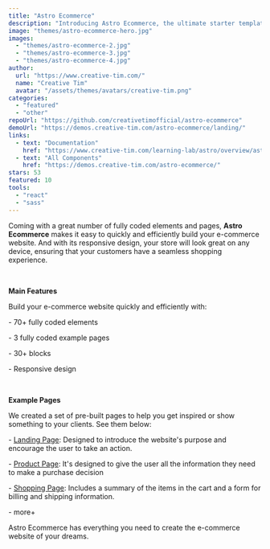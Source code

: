 ```yaml
---
title: "Astro Ecommerce"
description: "Introducing Astro Ecommerce, the ultimate starter template for your e-commerce web project. Built on Astro's next-gen island architecture, Astro Ecommerce offers a sleek and modern design with a wide range of components and features to help you create a stunning online store.Introducing Astro Ecommerce, the ultimate starter template for your e-commerce web project. Built on Astro's next-gen island architecture, Astro Ecommerce offers a sleek and modern design with a wide range of components and features to help you create a stunning online store."
image: "themes/astro-ecommerce-hero.jpg"
images:
  - "themes/astro-ecommerce-2.jpg"
  - "themes/astro-ecommerce-3.jpg"
  - "themes/astro-ecommerce-4.jpg"
author:
  url: "https://www.creative-tim.com/"
  name: "Creative Tim"
  avatar: "/assets/themes/avatars/creative-tim.png"
categories:
  - "featured"
  - "other"
repoUrl: "https://github.com/creativetimofficial/astro-ecommerce"
demoUrl: "https://demos.creative-tim.com/astro-ecommerce/landing/"
links:
  - text: "Documentation"
    href: "https://www.creative-tim.com/learning-lab/astro/overview/astro-ecommerce"
  - text: "All Components"
    href: "https://demos.creative-tim.com/astro-ecommerce/"
stars: 53
featured: 10
tools:
  - "react"
  - "sass"
---
```


<p>Coming with a great number of fully coded elements and pages, <strong>Astro Ecommerce</strong> makes it easy to quickly and efficiently build your e-commerce website. And with its responsive design, your store will look great on any device, ensuring that your customers have a seamless shopping experience.</p><p><br></p><p><strong>Main Features</strong></p><p>Build your e-commerce website quickly and efficiently with:</p><p>- 70+ fully coded elements</p><p>- 3 fully coded example pages</p><p>- 30+ blocks</p><p>- Responsive design</p><p><br></p><p><strong>Example Pages</strong></p><p>We created a set of pre-built pages to help you get inspired or show something to your clients. See them below:</p><p>- <a href="https://demos.creative-tim.com/astro-ecommerce/landing/" rel="noopener noreferrer" target="_blank">Landing Page</a>: Designed to introduce the website's purpose and encourage the user to take an action.</p><p>- <a href="https://demos.creative-tim.com/astro-ecommerce/product/" rel="noopener noreferrer" target="_blank">Product Page</a>: It's designed to give the user all the information they need to make a purchase decision</p><p>- <a href="https://demos.creative-tim.com/astro-ecommerce/shopping-cart/" rel="noopener noreferrer" target="_blank">Shopping Page</a>: Includes a summary of the items in the cart and a form for billing and shipping information.</p><p>- more+</p><p>Astro Ecommerce has everything you need to create the e-commerce website of your dreams.</p>
